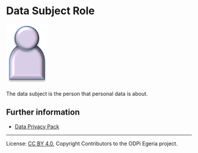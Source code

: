 <!-- SPDX-License-Identifier: CC-BY-4.0 -->
<!-- Copyright Contributors to the ODPi Egeria project. -->

# Data Subject Role

![Icon](data-subject-role.png)

The data subject is the person that personal data is about.

## Further information

* [Data Privacy Pack](../../data-privacy-pack/README.md)



----
License: [CC BY 4.0](https://creativecommons.org/licenses/by/4.0/),
Copyright Contributors to the ODPi Egeria project.